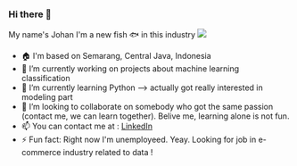 ### Hi there 👋 
My name's Johan
I'm a new fish 🐟 in this industry
<img src='https://mir-s3-cdn-cf.behance.net/project_modules/disp/a1616432873329.5696cb951b3c1.gif'>
- 🏠 I'm based on Semarang, Central Java, Indonesia
- 🔭 I’m currently working on projects about machine learning classification
- 🌱 I’m currently learning Python --> actually got really interested in modeling part
- 👯 I’m looking to collaborate on somebody who got the same passion (contact me, we can learn together). Belive me, learning alone is not fun.
- 📫 You can contact me at : 
    [LinkedIn](https://www.linkedin.com/in/johanklemantan/)
- ⚡ Fun fact: Right now I'm unemployeed. Yeay. Looking for job in e-commerce industry related to data !
